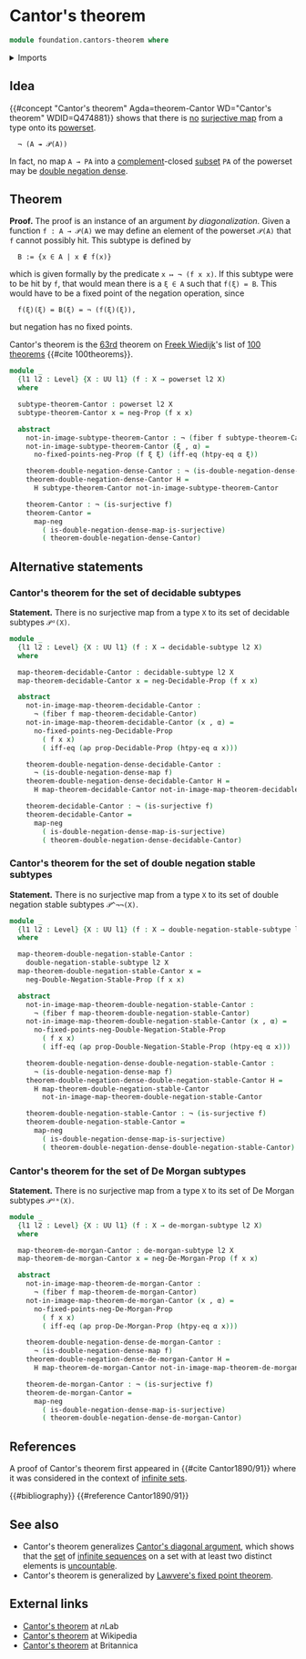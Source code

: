 # Cantor's theorem

```agda
module foundation.cantors-theorem where
```

<details><summary>Imports</summary>

```agda
open import foundation.action-on-identifications-functions
open import foundation.decidable-propositions
open import foundation.decidable-subtypes
open import foundation.dependent-pair-types
open import foundation.double-negation-stable-propositions
open import foundation.function-extensionality
open import foundation.logical-equivalences
open import foundation.negation
open import foundation.powersets
open import foundation.surjective-maps
open import foundation.universe-levels

open import foundation-core.fibers-of-maps

open import logic.de-morgan-propositions
open import logic.de-morgan-subtypes
open import logic.double-negation-dense-maps
open import logic.double-negation-stable-subtypes
```

</details>

## Idea

{{#concept "Cantor's theorem" Agda=theorem-Cantor WD="Cantor's theorem" WDID=Q474881}}
shows that there is [no](foundation-core.negation.md)
[surjective map](foundation.surjective-maps.md) from a type onto its
[powerset](foundation.powersets.md).

```text
  ¬ (A ↠ 𝒫(A))
```

In fact, no map `A → PA` into a
[complement](foundation.complements-subtypes.md)-closed
[subset](foundation-core.subtypes.md) `PA` of the powerset may be
[double negation dense](logic.double-negation-dense-maps.md).

## Theorem

**Proof.** The proof is an instance of an argument _by diagonalization_. Given a
function `f : A → 𝒫(A)` we may define an element of the powerset `𝒫(A)` that `f`
cannot possibly hit. This subtype is defined by

```text
  B := {x ∈ A | x ∉ f(x)}
```

which is given formally by the predicate `x ↦ ¬ (f x x)`. If this subtype were
to be hit by `f`, that would mean there is a `ξ ∈ A` such that `f(ξ) = B`. This
would have to be a fixed point of the negation operation, since

```text
  f(ξ)(ξ) = B(ξ) = ¬ (f(ξ)(ξ)),
```

but negation has no fixed points.

Cantor's theorem is the [63rd](literature.100-theorems.md#63) theorem on
[Freek Wiedijk](http://www.cs.ru.nl/F.Wiedijk/)'s list of
[100 theorems](literature.100-theorems.md) {{#cite 100theorems}}.

```agda
module _
  {l1 l2 : Level} {X : UU l1} (f : X → powerset l2 X)
  where

  subtype-theorem-Cantor : powerset l2 X
  subtype-theorem-Cantor x = neg-Prop (f x x)

  abstract
    not-in-image-subtype-theorem-Cantor : ¬ (fiber f subtype-theorem-Cantor)
    not-in-image-subtype-theorem-Cantor (ξ , α) =
      no-fixed-points-neg-Prop (f ξ ξ) (iff-eq (htpy-eq α ξ))

    theorem-double-negation-dense-Cantor : ¬ (is-double-negation-dense-map f)
    theorem-double-negation-dense-Cantor H =
      H subtype-theorem-Cantor not-in-image-subtype-theorem-Cantor

    theorem-Cantor : ¬ (is-surjective f)
    theorem-Cantor =
      map-neg
        ( is-double-negation-dense-map-is-surjective)
        ( theorem-double-negation-dense-Cantor)
```

## Alternative statements

### Cantor's theorem for the set of decidable subtypes

**Statement.** There is no surjective map from a type `X` to its set of
decidable subtypes `𝒫ᵈ(X)`.

```agda
module _
  {l1 l2 : Level} {X : UU l1} (f : X → decidable-subtype l2 X)
  where

  map-theorem-decidable-Cantor : decidable-subtype l2 X
  map-theorem-decidable-Cantor x = neg-Decidable-Prop (f x x)

  abstract
    not-in-image-map-theorem-decidable-Cantor :
      ¬ (fiber f map-theorem-decidable-Cantor)
    not-in-image-map-theorem-decidable-Cantor (x , α) =
      no-fixed-points-neg-Decidable-Prop
        ( f x x)
        ( iff-eq (ap prop-Decidable-Prop (htpy-eq α x)))

    theorem-double-negation-dense-decidable-Cantor :
      ¬ (is-double-negation-dense-map f)
    theorem-double-negation-dense-decidable-Cantor H =
      H map-theorem-decidable-Cantor not-in-image-map-theorem-decidable-Cantor

    theorem-decidable-Cantor : ¬ (is-surjective f)
    theorem-decidable-Cantor =
      map-neg
        ( is-double-negation-dense-map-is-surjective)
        ( theorem-double-negation-dense-decidable-Cantor)
```

### Cantor's theorem for the set of double negation stable subtypes

**Statement.** There is no surjective map from a type `X` to its set of double
negation stable subtypes `𝒫^¬¬(X)`.

```agda
module _
  {l1 l2 : Level} {X : UU l1} (f : X → double-negation-stable-subtype l2 X)
  where

  map-theorem-double-negation-stable-Cantor :
    double-negation-stable-subtype l2 X
  map-theorem-double-negation-stable-Cantor x =
    neg-Double-Negation-Stable-Prop (f x x)

  abstract
    not-in-image-map-theorem-double-negation-stable-Cantor :
      ¬ (fiber f map-theorem-double-negation-stable-Cantor)
    not-in-image-map-theorem-double-negation-stable-Cantor (x , α) =
      no-fixed-points-neg-Double-Negation-Stable-Prop
        ( f x x)
        ( iff-eq (ap prop-Double-Negation-Stable-Prop (htpy-eq α x)))

    theorem-double-negation-dense-double-negation-stable-Cantor :
      ¬ (is-double-negation-dense-map f)
    theorem-double-negation-dense-double-negation-stable-Cantor H =
      H map-theorem-double-negation-stable-Cantor
        not-in-image-map-theorem-double-negation-stable-Cantor

    theorem-double-negation-stable-Cantor : ¬ (is-surjective f)
    theorem-double-negation-stable-Cantor =
      map-neg
        ( is-double-negation-dense-map-is-surjective)
        ( theorem-double-negation-dense-double-negation-stable-Cantor)
```

### Cantor's theorem for the set of De Morgan subtypes

**Statement.** There is no surjective map from a type `X` to its set of De
Morgan subtypes `𝒫ᵈᵐ(X)`.

```agda
module _
  {l1 l2 : Level} {X : UU l1} (f : X → de-morgan-subtype l2 X)
  where

  map-theorem-de-morgan-Cantor : de-morgan-subtype l2 X
  map-theorem-de-morgan-Cantor x = neg-De-Morgan-Prop (f x x)

  abstract
    not-in-image-map-theorem-de-morgan-Cantor :
      ¬ (fiber f map-theorem-de-morgan-Cantor)
    not-in-image-map-theorem-de-morgan-Cantor (x , α) =
      no-fixed-points-neg-De-Morgan-Prop
        ( f x x)
        ( iff-eq (ap prop-De-Morgan-Prop (htpy-eq α x)))

    theorem-double-negation-dense-de-morgan-Cantor :
      ¬ (is-double-negation-dense-map f)
    theorem-double-negation-dense-de-morgan-Cantor H =
      H map-theorem-de-morgan-Cantor not-in-image-map-theorem-de-morgan-Cantor

    theorem-de-morgan-Cantor : ¬ (is-surjective f)
    theorem-de-morgan-Cantor =
      map-neg
        ( is-double-negation-dense-map-is-surjective)
        ( theorem-double-negation-dense-de-morgan-Cantor)
```

## References

A proof of Cantor's theorem first appeared in {{#cite Cantor1890/91}} where it
was considered in the context of [infinite sets](set-theory.infinite-sets.md).

{{#bibliography}} {{#reference Cantor1890/91}}

## See also

- Cantor's theorem generalizes
  [Cantor's diagonal argument](set-theory.cantors-diagonal-argument.md), which
  shows that the [set](foundation-core.sets.md) of
  [infinite sequences](foundation.sequences.md) on a set with at least two
  distinct elements is [uncountable](set-theory.uncountable-sets.md).
- Cantor's theorem is generalized by
  [Lawvere's fixed point theorem](foundation.lawveres-fixed-point-theorem.md).

## External links

- [Cantor's theorem](https://ncatlab.org/nlab/show/Cantor%27s+theorem) at $n$Lab
- [Cantor's theorem](https://en.wikipedia.org/wiki/Cantor%27s_theorem) at
  Wikipedia
- [Cantor's theorem](https://www.britannica.com/science/Cantors-theorem) at
  Britannica
